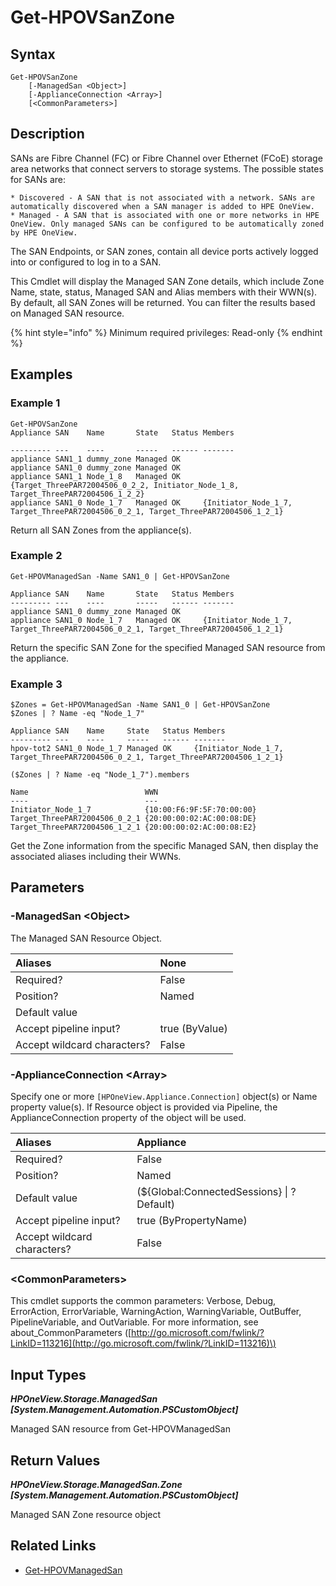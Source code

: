 ﻿---
description: View Managed SAN Zones.
---

# Get-HPOVSanZone

## Syntax

```text
Get-HPOVSanZone
    [-ManagedSan <Object>]
    [-ApplianceConnection <Array>]
    [<CommonParameters>]
```

## Description

SANs are Fibre Channel (FC) or Fibre Channel over Ethernet (FCoE) storage area networks that connect servers to storage systems. The possible states for SANs are:

    * Discovered - A SAN that is not associated with a network. SANs are automatically discovered when a SAN manager is added to HPE OneView.
    * Managed - A SAN that is associated with one or more networks in HPE OneView. Only managed SANs can be configured to be automatically zoned by HPE OneView.

The SAN Endpoints, or SAN zones, contain all device ports actively logged into or configured to log in to a SAN.

This Cmdlet will display the Managed SAN Zone details, which include Zone Name, state, status, Managed SAN and Alias members with their WWN(s). By default, all SAN Zones will be returned. You can filter the results based on Managed SAN resource.

{% hint style="info" %}
Minimum required privileges: Read-only
{% endhint %}

## Examples

###  Example 1 

```text
Get-HPOVSanZone
Appliance SAN    Name       State   Status Members

--------- ---    ----       -----   ------ -------
appliance SAN1_1 dummy_zone Managed OK
appliance SAN1_0 dummy_zone Managed OK
appliance SAN1_1 Node_1_8   Managed OK     {Target_ThreePAR72004506_0_2_2, Initiator_Node_1_8, Target_ThreePAR72004506_1_2_2}
appliance SAN1_0 Node_1_7   Managed OK     {Initiator_Node_1_7, Target_ThreePAR72004506_0_2_1, Target_ThreePAR72004506_1_2_1}
```

Return all SAN Zones from the appliance(s).

###  Example 2 

```text
Get-HPOVManagedSan -Name SAN1_0 | Get-HPOVSanZone

Appliance SAN    Name       State   Status Members
--------- ---    ----       -----   ------ -------
appliance SAN1_0 dummy_zone Managed OK
appliance SAN1_0 Node_1_7   Managed OK     {Initiator_Node_1_7, Target_ThreePAR72004506_0_2_1, Target_ThreePAR72004506_1_2_1}
```

Return the specific SAN Zone for the specified Managed SAN resource from the appliance.

###  Example 3 

```text
$Zones = Get-HPOVManagedSan -Name SAN1_0 | Get-HPOVSanZone
$Zones | ? Name -eq "Node_1_7"

Appliance SAN    Name     State   Status Members
--------- ---    ----     -----   ------ -------
hpov-tot2 SAN1_0 Node_1_7 Managed OK     {Initiator_Node_1_7, Target_ThreePAR72004506_0_2_1, Target_ThreePAR72004506_1_2_1}

($Zones | ? Name -eq "Node_1_7").members

Name                          WWN
----                          ---
Initiator_Node_1_7            {10:00:F6:9F:5F:70:00:00}
Target_ThreePAR72004506_0_2_1 {20:00:00:02:AC:00:08:DE}
Target_ThreePAR72004506_1_2_1 {20:00:00:02:AC:00:08:E2}
```

Get the Zone information from the specific Managed SAN, then display the associated aliases including their WWNs.

## Parameters

### -ManagedSan &lt;Object&gt;

The Managed SAN Resource Object.

| Aliases | None |
| :--- | :--- |
| Required? | False |
| Position? | Named |
| Default value |  |
| Accept pipeline input? | true (ByValue) |
| Accept wildcard characters? | False |

### -ApplianceConnection &lt;Array&gt;

Specify one or more `[HPOneView.Appliance.Connection]` object(s) or Name property value(s). If Resource object is provided via Pipeline, the ApplianceConnection property of the object will be used.

| Aliases | Appliance |
| :--- | :--- |
| Required? | False |
| Position? | Named |
| Default value | (${Global:ConnectedSessions} &vert; ? Default) |
| Accept pipeline input? | true (ByPropertyName) |
| Accept wildcard characters? | False |

### &lt;CommonParameters&gt;

This cmdlet supports the common parameters: Verbose, Debug, ErrorAction, ErrorVariable, WarningAction, WarningVariable, OutBuffer, PipelineVariable, and OutVariable. For more information, see about\_CommonParameters \([http://go.microsoft.com/fwlink/?LinkID=113216](http://go.microsoft.com/fwlink/?LinkID=113216)\)

## Input Types

_**HPOneView.Storage.ManagedSan [System.Management.Automation.PSCustomObject]**_

Managed SAN resource from Get-HPOVManagedSan

## Return Values

_**HPOneView.Storage.ManagedSan.Zone [System.Management.Automation.PSCustomObject]**_

Managed SAN Zone resource object

## Related Links

* [Get-HPOVManagedSan](get-hpovmanagedsan.md)
